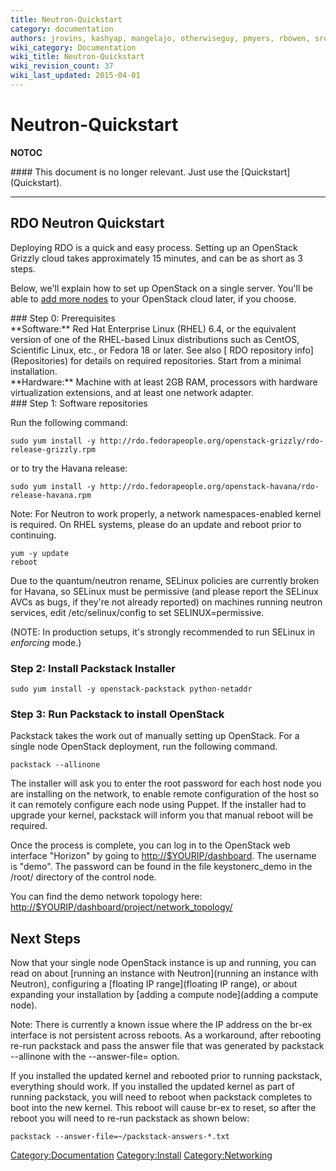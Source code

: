 ```yaml
---
title: Neutron-Quickstart
category: documentation
authors: jrovins, kashyap, mangelajo, otherwiseguy, pmyers, rbowen, sross
wiki_category: Documentation
wiki_title: Neutron-Quickstart
wiki_revision_count: 37
wiki_last_updated: 2015-04-01
---
```


# Neutron-Quickstart

__NOTOC__

<div class="bg-boxes bg-boxes-single">
<div class="row">
<div class="offset3 span8">
#### This document is no longer relevant. Just use the [Quickstart](Quickstart).

------------------------------------------------------------------------

## RDO Neutron Quickstart

Deploying RDO is a quick and easy process. Setting up an OpenStack Grizzly cloud takes approximately 15 minutes, and can be as short as 3 steps.

Below, we'll explain how to set up OpenStack on a single server. You'll be able to [add more nodes](Adding_a_compute_node) to your OpenStack cloud later, if you choose.

</div>
</div>
<div class="row">
<div class="offset3 span8 pull-s">
### Step 0: Prerequisites

<div class="row">
<div class="span4">
**Software:** Red Hat Enterprise Linux (RHEL) 6.4, or the equivalent version of one of the RHEL-based Linux distributions such as CentOS, Scientific Linux, etc., or Fedora 18 or later. See also [ RDO repository info](Repositories) for details on required repositories. Start from a minimal installation.

</div>
<div class="span4">
**Hardware:** Machine with at least 2GB RAM, processors with hardware virtualization extensions, and at least one network adapter.

</div>
</div>
### Step 1: Software repositories

Run the following command:

    sudo yum install -y http://rdo.fedorapeople.org/openstack-grizzly/rdo-release-grizzly.rpm

or to try the Havana release:

    sudo yum install -y http://rdo.fedorapeople.org/openstack-havana/rdo-release-havana.rpm

Note: For Neutron to work properly, a network namespaces-enabled kernel is required. On RHEL systems, please do an update and reboot prior to continuing.

    yum -y update
    reboot

Due to the quantum/neutron rename, SELinux policies are currently broken for Havana, so SELinux must be permissive (and please report the SELinux AVCs as bugs, if they're not already reported) on machines running neutron services, edit /etc/selinux/config to set SELINUX=permissive.

(NOTE: In production setups, it's strongly recommended to run SELinux in *enforcing* mode.)

### Step 2: Install Packstack Installer

    sudo yum install -y openstack-packstack python-netaddr

### Step 3: Run Packstack to install OpenStack

Packstack takes the work out of manually setting up OpenStack. For a single node OpenStack deployment, run the following command.

    packstack --allinone

The installer will ask you to enter the root password for each host node you are installing on the network, to enable remote configuration of the host so it can remotely configure each node using Puppet. If the installer had to upgrade your kernel, packstack will inform you that manual reboot will be required.

Once the process is complete, you can log in to the OpenStack web interface "Horizon" by going to <http://$YOURIP/dashboard>. The username is "demo". The password can be found in the file keystonerc_demo in the /root/ directory of the control node.

You can find the demo network topology here: <http://$YOURIP/dashboard/project/network_topology/>

## Next Steps

Now that your single node OpenStack instance is up and running, you can read on about [running an instance with Neutron](running an instance with Neutron), configuring a [floating IP range](floating IP range), or about expanding your installation by [adding a compute node](adding a compute node).

Note: There is currently a known issue where the IP address on the br-ex interface is not persistent across reboots. As a workaround, after rebooting re-run packstack and pass the answer file that was generated by packstack --allinone with the --answer-file= option.

If you installed the updated kernel and rebooted prior to running packstack, everything should work. If you installed the updated kernel as part of running packstack, you will need to reboot when packstack completes to boot into the new kernel. This reboot will cause br-ex to reset, so after the reboot you will need to re-run packstack as shown below:

    packstack --answer-file=~/packstack-answers-*.txt

<Category:Documentation> <Category:Install> <Category:Networking>
